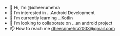 - 👋 Hi, I’m @idheerumehra
- 👀 I’m interested in ...Android Development
- 🌱 I’m currently learning ...Kotlin
- 💞️ I’m looking to collaborate on ...an android project
- 📫 How to reach me dheerajmehra2003@gmail.com

<!---
idheerumehra/idheerumehra is a ✨ special ✨ repository because its `README.md` (this file) appears on your GitHub profile.
You can click the Preview link to take a look at your changes.
--->
